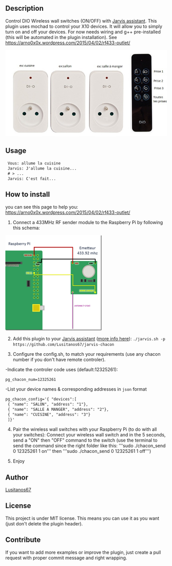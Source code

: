 ## Description
Control DIO Wireless wall switches (ON/OFF) with <a target="_blank" href="http://domotiquefacile.fr/jarvis/">Jarvis assistant</a>.
This plugin uses mochad to control your X10 devices.
It will allow you to simply turn on and off your devices.
For now needs wiring and g++ pre-installed (this will be automated in the plugin installation).
See https://arno0x0x.wordpress.com/2015/04/02/rf433-outlet/

<img src="https://raw.githubusercontent.com/Lusitanos67/jarvis-chacon/master/presentation_chacon.jpg" width="600">


## Usage
  ```
   Vous: allume la cuisine
   Jarvis: J'allume la cuisine...
   # > ...
   Jarvis: C'est fait...
   ```


## How to install

you can see this page to help you: https://arno0x0x.wordpress.com/2015/04/02/rf433-outlet/

1) Connect a 433MHz RF sender module to the Raspberry Pi by following this schema:

<img src="https://raw.githubusercontent.com/Lusitanos67/jarvis-chacon/master/rpi_433MHzSender.jpg" width="300">

2) Add this plugin to your <a target="_blank" href="http://domotiquefacile.fr/jarvis/">Jarvis assistant</a> (<a target="_blank" href="http://domotiquefacile.fr/jarvis/content/plugins">more info here</a>): ```./jarvis.sh -p https://github.com/Lusitanos67/jarvis-chacon```

3) Configure the config.sh, to match your requirements (use any chacon number if you don't have remote controler).

-Indicate the controler code uses (default:12325261):
   ```
   pg_chacon_num=12325261
   ```  
-List your device names & corresponding addresses in `json` format
   ```
   pg_chacon_config='{ "devices":[
    { "name": "SALON", "address": "1"},
    { "name": "SALLE A MANGER", "address": "2"},
    { "name": "CUISINE", "address": "3"}
    ]}'
   ```

4) Pair the wireless wall switches with your Raspberry Pi (to do with all your switches): Connect your wireless wall switch and in the 5 seconds, send a "ON" then "OFF" command to the switch (use the terminal to send the command since the right folder like this: '''sudo ./chacon_send 0 12325261 1 on''' then '''sudo ./chacon_send 0 12325261 1 off''')

5) Enjoy


## Author
[Lusitanos67](https://github.com/Lusitanos67/jarvis-chacon)


## License

This project is under MIT license. This means you can use it as you want (just don't delete the plugin header).


## Contribute

If you want to add more examples or improve the plugin, just create a pull request with proper commit message and right wrapping.
